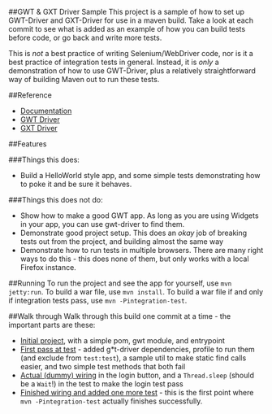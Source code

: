 ##GWT & GXT Driver Sample
This project is a sample of how to set up GWT-Driver and GXT-Driver for use in a maven build. 
Take a look at each commit to see what is added as an example of how you can build tests before code, 
or go back and write more tests.

This is *not* a best practice of writing Selenium/WebDriver code, 
nor is it a best practice of integration tests in general. 
Instead, it is *only* a demonstration of how to use GWT-Driver, 
plus a relatively straightforward way of building Maven out to run these tests.

##Reference
* <a href="https://github.com/niloc132/gwt-driver/wiki">Documentation</a>
* <a href="https://github.com/niloc132/gwt-driver">GWT Driver</a>
* <a href="https://github.com/niloc132/gxt-driver">GXT Driver</a>

##Features

###Things this does:

 * Build a HelloWorld style app, and some simple tests demonstrating how to poke it and be sure it behaves.

###Things this does not do:

 * Show how to make a good GWT app. As long as you are using Widgets in your app, you can use gwt-driver to find them.
 * Demonstrate good project setup. This does an _okay_ job of breaking tests out from the project, and building almost the same way
 * Demonstrate how to run tests in multiple browsers. There are many right ways to do this - this does none of them, but only works with a local Firefox instance.

##Running
To run the project and see the app for yourself, use `mvn jetty:run`. 
To build a war file, use `mvn install`. 
To build a war file if and only if integration tests pass, use `mvn -Pintegration-test`.

##Walk through
Walk through this build one commit at a time - the important parts are these:

 * [Initial project](https://github.com/niloc132/gwt-driver-sample/commit/05438895af547f81a42c1cbfa6166cac28825f43), with a simple pom, gwt module, and entrypoint 
 * [First pass at test](https://github.com/niloc132/gwt-driver-sample/commit/71422937a46e896818bd52b3f89342c73df8d012) - added g\*t-driver dependencies, profile to run them (and exclude from `test:test`), a sample util to make static find calls easier, and two simple test methods that both fail
 * [Actual (dummy) wiring](https://github.com/niloc132/gwt-driver-sample/commit/1dc5fa4aa6e442976c08488a3d1590f368f6f2e8) in the login button, and a `Thread.sleep` (should be a `Wait`!) in the test to make the login test pass
 * [Finished wiring and added one more test](https://github.com/niloc132/gwt-driver-sample/commit/d482b4a351237f614e71442ebbc6d17036d335c9) - this is the first point where `mvn -Pintegration-test` actually finishes successfully.
